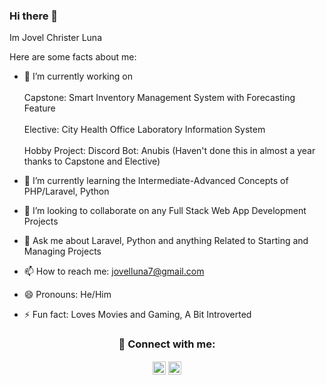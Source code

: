 ### Hi there 👋

Im Jovel Christer Luna

Here are some facts about me: 

- 🔭 I’m currently working on <br><br>
Capstone: Smart Inventory Management System with Forecasting Feature <br><br>
Elective: City Health Office Laboratory Information System <br><br>
Hobby Project: Discord Bot: Anubis (Haven't done this in almost a year thanks to Capstone and Elective) <br>
- 🌱 I’m currently learning the Intermediate-Advanced Concepts of PHP/Laravel, Python
- 👯 I’m looking to collaborate on any Full Stack Web App Development Projects

- 💬 Ask me about Laravel, Python and anything Related to Starting and Managing Projects
- 📫 How to reach me: jovelluna7@gmail.com 
- 😄 Pronouns: He/Him
- ⚡ Fun fact: Loves Movies and Gaming, A Bit Introverted


<h3 align="center"> 🤝 Connect with me:

<a href="https://www.linkedin.com/in/jovelluna12/"><img align="center" src="https://raw.githubusercontent.com/yushi1007/yushi1007/main/images/linkedin.svg" alt="My | LinkedIn" width="21px"/></a>
<a href="https://www.instagram.com/jc_boy6970/"><img align="center" src="https://raw.githubusercontent.com/yushi1007/yushi1007/main/images/instagram.svg" alt="My | Instagram" width="21px"/></a>

</br>
